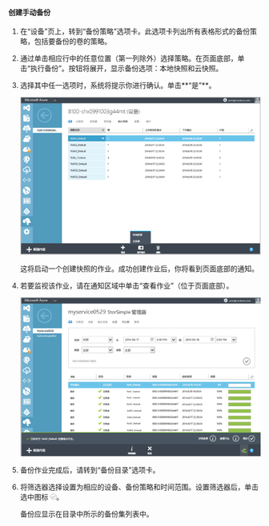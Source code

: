 
<!--author=SharS last changed: 9/15/15-->


#### 创建手动备份
1. 在“设备”页上，转到“备份策略”选项卡。此选项卡列出所有表格形式的备份策略，包括要备份的卷的策略。
2. 通过单击相应行中的任意位置（第一列除外）选择策略。在页面底部，单击“执行备份”。按钮将展开，显示备份选项：本地快照和云快照。
3. 选择其中任一选项时，系统将提示你进行确认。单击**“是”**。
   
    ![创建手动备份](./media/storsimple-create-manual-backup/HCS_CreateManualBackup1-include.png)
   
    这将启动一个创建快照的作业。成功创建作业后，你将看到页面底部的通知。
4. 若要监视该作业，请在通知区域中单击“查看作业”（位于页面底部）。
   
    ![监视手动备份](./media/storsimple-create-manual-backup/HCS_CreateManualBackup2-include.png)
5. 备份作业完成后，请转到“备份目录”选项卡。
6. 将筛选器选择设置为相应的设备、备份策略和时间范围。设置筛选器后，单击选中图标 ![选中图标](./media/storsimple-create-manual-backup/HCS_CheckIcon-include.png)。
   
   备份应显示在目录中所示的备份集列表中。

<!---HONumber=AcomDC_0921_2016-->